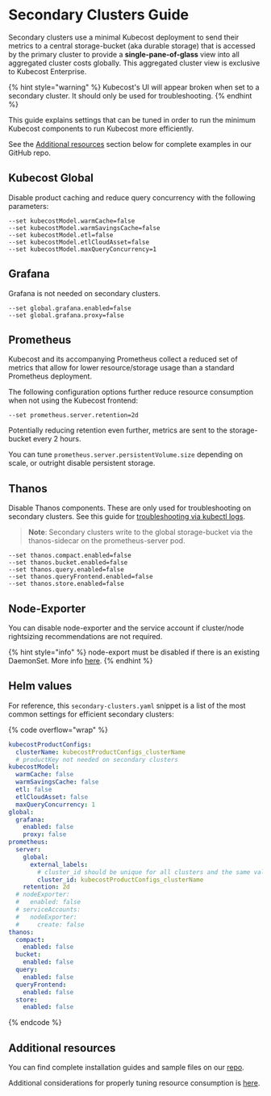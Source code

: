 # Secondary Clusters Guide

Secondary clusters use a minimal Kubecost deployment to send their metrics to a central storage-bucket (aka durable storage) that is accessed by the primary cluster to provide a **single-pane-of-glass** view into all aggregated cluster costs globally. This aggregated cluster view is exclusive to Kubecost Enterprise.

{% hint style="warning" %}
Kubecost's UI will appear broken when set to a secondary cluster. It should only be used for troubleshooting.
{% endhint %}

This guide explains settings that can be tuned in order to run the minimum Kubecost components to run Kubecost more efficiently.

See the [Additional resources](secondary-clusters.md#additional-resources) section below for complete examples in our GitHub repo.

## Kubecost Global

Disable product caching and reduce query concurrency with the following parameters:

```
--set kubecostModel.warmCache=false
--set kubecostModel.warmSavingsCache=false
--set kubecostModel.etl=false
--set kubecostModel.etlCloudAsset=false
--set kubecostModel.maxQueryConcurrency=1
```

## Grafana

Grafana is not needed on secondary clusters.

```
--set global.grafana.enabled=false
--set global.grafana.proxy=false
```

## Prometheus

Kubecost and its accompanying Prometheus collect a reduced set of metrics that allow for lower resource/storage usage than a standard Prometheus deployment.

The following configuration options further reduce resource consumption when not using the Kubecost frontend:

```
--set prometheus.server.retention=2d
```

Potentially reducing retention even further, metrics are sent to the storage-bucket every 2 hours.

You can tune `prometheus.server.persistentVolume.size` depending on scale, or outright disable persistent storage.

## Thanos

Disable Thanos components. These are only used for troubleshooting on secondary clusters. See this guide for [troubleshooting via kubectl logs](/install-and-configure/install/multi-cluster/thanos-setup/configuring-thanos.md#troubleshooting).

> **Note**: Secondary clusters write to the global storage-bucket via the thanos-sidecar on the prometheus-server pod.

```
--set thanos.compact.enabled=false
--set thanos.bucket.enabled=false
--set thanos.query.enabled=false
--set thanos.queryFrontend.enabled=false
--set thanos.store.enabled=false
```

## Node-Exporter

You can disable node-exporter and the service account if cluster/node rightsizing recommendations are not required.

{% hint style="info" %}
node-export must be disabled if there is an existing DaemonSet. More info [here](/troubleshooting/troubleshoot-install.md#issue-failedscheduling-kubecost-prometheus-node-exporter).
{% endhint %}

## Helm values

For reference, this `secondary-clusters.yaml` snippet is a list of the most common settings for efficient secondary clusters:

{% code overflow="wrap" %}
```yaml
kubecostProductConfigs:
  clusterName: kubecostProductConfigs_clusterName
  # productKey not needed on secondary clusters
kubecostModel:
  warmCache: false
  warmSavingsCache: false
  etl: false
  etlCloudAsset: false
  maxQueryConcurrency: 1
global:
  grafana:
    enabled: false
    proxy: false
prometheus:
  server:
    global:
      external_labels:
        # cluster_id should be unique for all clusters and the same value as .kubecostProductConfigs.clusterName
        cluster_id: kubecostProductConfigs_clusterName
    retention: 2d
  # nodeExporter:
  #   enabled: false
  # serviceAccounts:
  #   nodeExporter:
  #     create: false
thanos:
  compact:
    enabled: false
  bucket:
    enabled: false
  query:
    enabled: false
  queryFrontend:
    enabled: false
  store:
    enabled: false
```
{% endcode %}

## Additional resources

You can find complete installation guides and sample files on our [repo](https://github.com/kubecost/poc-common-configurations).

Additional considerations for properly tuning resource consumption is [here](resource-consumption.md).
